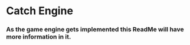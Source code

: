 # Catch Engine

### As the game engine gets implemented this ReadMe will have more information in it. 

